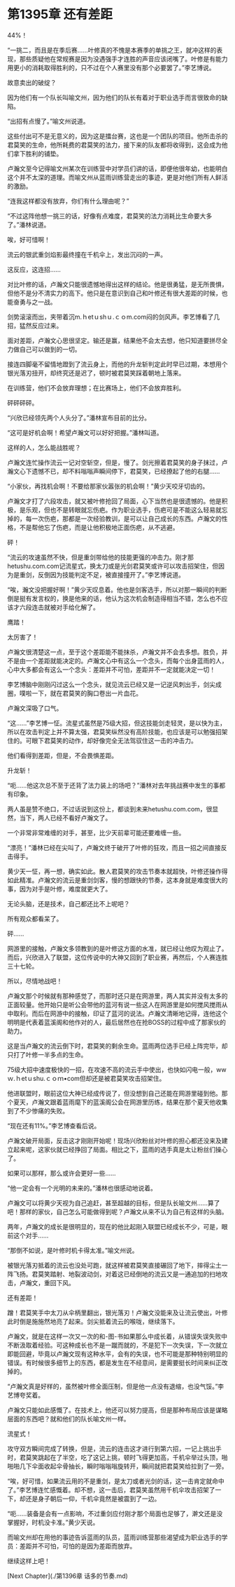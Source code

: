 # 第1395章 还有差距

44%！

“一挑二，而且是在季后赛……叶修真的不愧是本赛季的单挑之王，就冲这样的表现，那些质疑他在常规赛是因为没遇强手才连胜的声音应该闭嘴了。叶修是有能力用更小的消耗取得胜利的，只不过在个人赛里没有那个必要罢了。”李艺博说。

故意卖出的破绽？

因为他们有一个队长叫喻文州，因为他们的队长有着对于职业选手而言很致命的缺陷。

“出招有点慢了。”喻文州说道。

这些付出可不是无意义的，因为这是擂台赛，这也是一个团队的项目。他所击杀的君莫笑的生命，他所耗费的君莫笑的法力，接下来的队友都将收得到，这会成为他们拿下胜利的铺垫。

卢瀚文至今记得喻文州某次在训练营中对学员们讲的话，即便他很年幼，也能明白这个并不太深的道理。而喻文州从蓝雨训练营走出的事迹，更是对他们所有人鲜活的激励。

“连我这样都没有放弃，你们有什么理由呢？”

“不过这阵他想一挑三的话，好像有点难度，君莫笑的法力消耗比生命要大多了。”潘林说道。

唉，好可惜啊！

流云的银武重剑焰影最终撞在千机伞上，发出沉闷的一声。

这反应，这连招……

对比叶修的话，卢瀚文只能很遗憾地得出这样的结论。他是很勇猛，是无所畏惧，但他不是分不清实力的高下。他只是在意识到自己和叶修还有很大差距的时候，也能奋勇与之一战。

剑势滚滚而出，夹带着沉m.ｈetｕshｕ.ｃｏm.com闷的剑风声。李艺博看了几招，猛然反应过来。

面对差距，卢瀚文心思很坚定。输还是赢，结果他不会太去想，他只知道要拼尽全力做自己可以做到的一切。

接连四脚毫不留情地蹬到了流云身上，而他的升龙斩判定此时早已过期，本想用个银光落刃扭开，却终究还是迟了，顿时被君莫笑踩着朝地上落来。

在训练营，他们不会放弃理想；在比赛场上，他们不会放弃胜利。

砰砰砰砰。

“兴欣已经领先两个人头分了。”潘林宣布目前的比分。

“这可是好机会啊！希望卢瀚文可以好好把握。”潘林叫道。

这样的人，怎么能战胜呢？

卢瀚文连忙操作流云一记对空斩空，但是，慢了。剑光擦着君莫笑的身子抹过，卢瀚文心下遗憾不已，却不料嗡嗡声瞬间停下，君莫笑，已经撩起了他的右腿……

“小家伙，再找机会啊！不要给那家伙嚣张的机会啊！”黄少天咬牙切齿的。

卢瀚文才打了六段攻击，就又被叶修抢回了局面，心下当然也是很遗憾的。他是积极，是乐观，但也不是转眼就忘伤疤。作为职业选手，伤疤可是不能这么轻易就忘掉的，每一次伤疤，那都是一次经验教训，是可以让自己成长的东西。卢瀚文的性格，不是帮他忘了伤疤，而是让他积极地正面伤疤，从不逃避。

砰！

“流云的攻速虽然不快，但是重剑带给他的技能更强的冲击力。刚才那hetushu.com.com记流星式，换太刀或是光剑君莫笑或许可以攻击招架住，但因为是重剑，反倒因为技能判定不足，被直接撞开了。”李艺博说道。

“唉，瀚文没把握好啊！”黄少天叹息着。他也是剑客选手，所以对那一瞬间的判断倒是挺有发言权的，换是他来的话，他认为这次机会制造得相当不错，怎么也不应该才六段连击就被对手给化解了。

鹰踏！

太厉害了！

卢瀚文很清楚这一点，至于这个差距能不能抹杀，卢瀚文并不会去多想。胜负，并不是由一个差距就能决定的。卢瀚文心中有这么一个念头，而每个出身蓝雨的人，心中大多都会有这么一个念头：差距并不可怕，差距并不一定就能决定一切！

李艺博脑中刚刚闪过这么一个念头，就见流云已经又是一记逆风刺出手，剑尖成圈，噗啦一下，就在君莫笑的胸口卷出一片血花。

卢瀚文深吸了口气。

“这……”李艺博一怔。流星式虽然是75级大招，但这技能剑走轻灵，是以快为主，所以在攻击判定上并不算太强，君莫笑纵然没有高阶技能，也应该是可以勉强招架住的。可眼下君莫笑的动作，却好像完全无法驾驭住这一击的冲击力。

他们看得到差距，但是，不会畏惧差距。

升龙斩！

“呃……他这次总不至于还背了法力装上的场吧？”潘林对去年挑战赛中发生的事都有印象。

两人虽是赞不绝口，不过话说到这份上，都谈到未来hetushu.com.com，很显然，当下，两人已经不看好卢瀚文了。

一个非常非常难缠的对手，甚至，比少天前辈可能还要难缠一些。

“漂亮！”潘林已经在尖叫了，卢瀚文终于破开了叶修的狂攻，而且一招之间直接反击得手。

黄少天一怔，再一想，确实如此。散人君莫笑的攻击节奏本就超快，叶修还操作得如此精准。卢瀚文的流云是重剑剑客，慢的想跟快的节奏，这本身就是难度很大的事，因为对手是叶修，难度就更大了。

无论头脑，还是技术，自己都还比不上呢吧？

所有观众都看呆了。

砰……

网游里的接触，卢瀚文多领教到的是叶修这方面的水准，就已经让他叹为观止了。而后，兴欣进入了联盟，这位传说中的大神又回到了职业赛，再然后，个人赛连胜三十七轮。

所以，尽情地战吧！

卢瀚文那个时候就有那种感觉了，而那时还只是在网游里，两人其实并没有太多的正面较量。他开始只是听公会带他的蓝河有说一些这人在网游里是如何搅风搅雨从中取利。而后在网游中的接触，印证了蓝河的说法。卢瀚文清晰地记得，连他这个明明是代表着蓝溪阁和他作对的人，最后居然也在抢BOSS的过程中成了那家伙的助力。

这是当卢瀚文的流云倒下时，君莫笑的剩余生命。蓝雨两位选手已经上阵完毕，却只打了叶修一半多点的生命。

75级大招中速度极快的一招，在攻速不高的流云手中使出，也快如闪电一般，wwｗ.ｈetｕshu.ｃｏｍ•com但却还是被君莫笑攻击招架住。

他进联盟时，眼前这位大神已经成传说了，但没想到自己还能在网游里碰到他。那个夏天，卢瀚文跟着蓝雨麾下的蓝溪阁公会在网游里历练，结果在那个夏天他收集到了不少惨痛的失败。

“现在还有11%。”李艺博查看后说。

卢瀚文破开局面，反击这才刚刚开始呢！现场兴欣粉丝对叶修的担心都还没来及建立起来呢，这家伙就已经挣回了局面。相比之下，蓝雨的选手真是太让粉丝们操心了。

如果可以那样，那么或许会更好一些……

“他一定会有一个光明的未来的。”潘林也很感动地说着。

卢瀚文可以将黄少天视为自己追赶，甚至超越的目标，但是队长喻文州……算了吧！那样的家伙，自己怎么可能做得到呢？卢瀚文从来不认为自己有这样的头脑。

两年，卢瀚文的成长是很明显的，现在的他比起刚入联盟已经成长不少，可是，眼前这个对手……

“那倒不如说，是叶修时机卡得太准。”喻文州说。

被银光落刃抵着的流云也没处可跑，就这样被君莫笑直接碾回了地下，摔得尘土一阵飞扬。君莫笑踏射、地裂波动剑，对着这已经倒地的流云又是一通追加的扫地攻击，卢瀚文，重回下风。

还有差距！

蹭！君莫笑手中太刀从伞柄里翻出，银光落刃！卢瀚文没能来及让流云使出，叶修此时倒是施施然地亮了起来。剑尖抵着流云的喉咙，继续落下。

卢瀚文，就是在这样一次又一次的和-图-书如果那么中成长着，从错误失误失败中不断汲取着经验。可这种成长也不是一蹴而就的，不是犯下一次失误，下一次就立即能回避，毕竟以卢瀚文现有这种水平，会有的失误，也不可能是那种特别明显的错误。有时候很多细节上的东西，都是发生在不经意间，是需要挺长时间来纠正改掉的。

“卢瀚文真是好样的，虽然被叶修全面压制，但是他一点没有退缩，也没气馁。”李艺博夸奖着。

卢瀚文只能如此感慨了。在技术上，他还可以努力提高，但是那种布局应该是谋略层面的东西吧？就和他们的队长喻文州一样。

流星式！

攻守双方瞬间完成了转换，但是，流云的连击这才进行到第六招，一记上挑出手时，君莫笑跳起在了半空，吃了这记上挑，顿时飞得更加高，千机伞举过头顶，啪啪啪几下伞面收起伞骨抽长，瞬时嗡嗡嗡旋转开，瞬间就把君莫笑给拉到了一旁。

“唉，好可惜，如果流云用的不是重剑，是太刀或者光剑的话，这一击肯定就命中了。”李艺博连忙感慨着。却不想，这一击后，君莫笑虽然用千机伞攻击招架了一下，却还是身子朝后一仰，千机伞竟然是被震到了一边。

“呃……装备是会有一点影响，不过重剑应付刚才那个局面也足够了，澣文还是没掌握好，时机没卡准。”黄少天说。

而喻文州却在用他的事迹告诉蓝雨的队员，蓝雨训练营那些渴望成为职业选手的学员：差距并不可怕，可怕的是因为差距而放弃。

继续这样上吧！



[Next Chapter](./第1396章 话多的节奏.md)